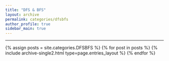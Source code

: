 ```yaml
---
title: "DFS & BFS"
layout: archive
permalink: categories/dfsbfs
author_profile: true
sidebar_main: true
---
```


<!-- 공백이 포함되어 있는 카테고리 이름의 경우 site.categories.['a b c'] 이런식으로! -->

***

{% assign posts = site.categories.DFSBFS %}
{% for post in posts %} {% include archive-single2.html type=page.entries_layout %} {% endfor %}